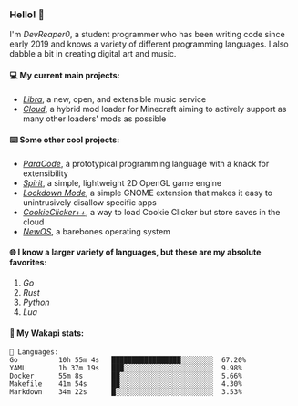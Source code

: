 ### Hello! 👋

I'm _DevReaper0_, a student programmer who has been writing code since early 2019 and knows a variety of different programming languages. I also dabble a bit in creating digital art and music.

#### 💻 My current main projects:

-   _[Libra](https://github.com/LibraMusic)_, a new, open, and extensible music service
-   _[Cloud](https://github.com/CloudLoaderMC/CloudLoader)_, a hybrid mod loader for Minecraft aiming to actively support as many other loaders' mods as possible

#### ⌨️ Some other cool projects:

-   _[ParaCode](https://github.com/ParaCodeLang/ParaCode)_, a prototypical programming language with a knack for extensibility
-   _[Spirit](https://gitlab.com/DevReaper0/SpiritEngine)_, a simple, lightweight 2D OpenGL game engine
-   _[Lockdown Mode](https://github.com/DevReaper0/GNOME-LockdownMode)_, a simple GNOME extension that makes it easy to unintrusively disallow specific apps
-   _[CookieClicker++](https://github.com/DevReaper0/CookieClickerPlusPlus)_, a way to load Cookie Clicker but store saves in the cloud
-   _[NewOS](https://github.com/DevReaper0/NewOS)_, a barebones operating system

#### 🌐 I know a larger variety of languages, but these are my absolute favorites:

1. _Go_
2. _Rust_
3. _Python_
4. _Lua_

#### 📡 My Wakapi stats:

```text
💾 Languages:
Go          10h 55m 4s   █████████████████░░░░░░░░  67.20%
YAML        1h 37m 19s   ███░░░░░░░░░░░░░░░░░░░░░░  9.98%
Docker      55m 8s       ██░░░░░░░░░░░░░░░░░░░░░░░  5.66%
Makefile    41m 54s      ██░░░░░░░░░░░░░░░░░░░░░░░  4.30%
Markdown    34m 22s      █░░░░░░░░░░░░░░░░░░░░░░░░  3.53%
```
